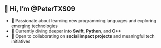 ## 👋 Hi, I’m @PeterTXS09

- 👀 Passionate about learning new programming languages and exploring emerging technologies  
- 🌱 Currently diving deeper into **Swift**, **Python**, and **C++**  
- 🤝 Open to collaborating on **social impact projects** and meaningful tech initiatives  

<!---
PeterTXS09/PeterTXS09 is a ✨ special ✨ repository because its `README.md` (this file) appears on your GitHub profile.
You can click the Preview link to take a look at your changes.
--->
